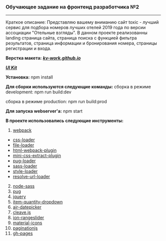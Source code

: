 ### Обучающее задание на фронтенд разработчика №2
***

Краткое описание:
Представляю вашему вниманию сайт toxic - лучший сервис для подбора номеров лучших отелей 2019 года по версии ассоциации "Отельные взгляды".
В данном проекте реализованны landing страница сайта, страница поиска с функцией фильтра результатов, страница информации и бронирования номера, страницы регистрации и входа.

**Верстка макета:**
***[kv-work.github.io](http://kv-work.github.io/the_2nd_task/)***

***[UI Kit](http://kv-work.github.io/the_2nd_task/ui-kit-nav.html)***

**Установка:**
npm install

**Для сборки используются следующие команды:**
сборка в режиме development:
npm run build:dev

сборка в режиме production:
npm run build:prod

**Для запуска webserver'а:**
npm start


**В проекте использовались следующие инструменты:**
1.  [webpack](https://webpack.js.org/)
  *  [css-loader](https://webpack.js.org/loaders/css-loader/)
  *  [file-loader](https://webpack.js.org/loaders/file-loader/)
  *  [html-webpack-plugin](https://webpack.js.org/plugins/html-webpack-plugin/)
  *  [mini-css-extract-plugin](https://webpack.js.org/plugins/mini-css-extract-plugin/)
  *  [pug-loader](https://github.com/pugjs/pug-loader)
  *  [sass-loader](https://webpack.js.org/loaders/sass-loader/)
  *  [style-loader](https://webpack.js.org/loaders/style-loader/)
  *  [resolve-url-loader](https://github.com/bholloway/resolve-url-loader)

2.  [node-sass](https://github.com/sass/node-sass)
3.  [pug](https://pugjs.org/api/getting-started.html)
4.  [jquery](https://jquery.com/)
5.  [item-quantity-dropdown](https://github.com/kv-work/item-quantity-dropdown.git#custom-dropdown)
6.  [air-datepicker](http://t1m0n.name/air-datepicker/docs/index-ru.html)
7.  [cleave.js](https://nosir.github.io/cleave.js/)
8.  [ion-rangeslider](http://ionden.com/a/plugins/ion.rangeSlider/)
9.  [material-icons](https://google.github.io/material-design-icons/)
10. [paginationjs](https://pagination.js.org/)
11. [gh-pages](https://github.com/tschaub/gh-pages)
